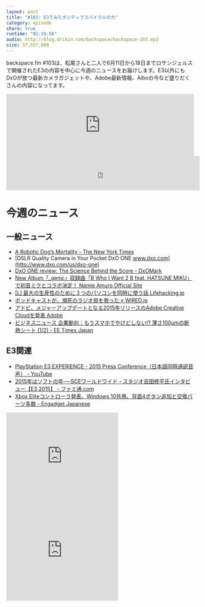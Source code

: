 ```yaml
---
layout: post
title: "#103: E3でみたポジティブスパイラルの力"
category: episode
share: true
runtime: "01:28:56"
audio: http://blog.drikin.com/backspace/backspace-103.mp3
size: 37,557,660
---
```


backspace.fm #103は、松尾さんと二人で6月11日から18日までロサンジェルスで開催されたE3の内容を中心に今週のニュースをお届けします。E3以外にもDxOが放つ最新カメラガジェットや、Adobe最新情報、Aiboの今など盛りだくさんの内容になってます。

<iframe width="100%" height="166" scrolling="no" frameborder="no" src="https://w.soundcloud.com/player/?url=https%3A//api.soundcloud.com/tracks/211425266&amp;color=ff5500&amp;auto_play=false&amp;hide_related=false&amp;show_comments=true&amp;show_user=true&amp;show_reposts=false"></iframe>

<iframe src="http://backspace.fm/subscribes.html" width="103%" height="92" scrolling="no" frameborder="0"></iframe>


# 今週のニュース

## 一般ニュース

- [A Robotic Dog’s Mortality - The New York Times](http://www.nytimes.com/2015/06/18/technology/robotica-sony-aibo-robotic-dog-mortality.html?_r=0)
- [DSLR Quality Camera in Your Pocket  DxO ONE  www.dxo.com](http://www.dxo.com/us/dxo-one)
- [DxO ONE review: The Science Behind the Score - DxOMark](http://www.dxomark.com/Reviews/DxO-ONE-review-The-Science-Behind-the-Score)
- [New Album「_genic」収録曲「B Who I Want 2 B feat. HATSUNE MIKU」で初音ミクとコラボ決定！  Namie Amuro Official Site](http://namieamuro.jp/news/2015/detail_20150609miku.html)
- [[L] 最大の生産性のために３つのパソコンを同時に使う話  Lifehacking.jp](http://lifehacking.jp/2015/06/three-devices/)
- [ポッドキャストが、瀕死のラジオ局を救った « WIRED.jp](http://wired.jp/2015/06/17/podcast-saves-npr/)
- [アドビ、メジャーアップデートとなる2015年リリースのAdobe Creative Cloudを発表  Adobe](https://www.adobe.com/jp/news-room/news/201506/20150616_creative_cloud_2015release.html)
- [ビジネスニュース 企業動向：もうスマホでやけどしない!? 薄さ100μmの断熱シート (1/2) - EE Times Japan](http://eetimes.jp/ee/articles/1506/12/news104.html)

## E3関連
- [PlayStation E3 EXPERIENCE - 2015 Press Conference（日本語同時通訳音声） - YouTube](https://www.youtube.com/watch?v=5fPVetQmdRY)
- [2015年はソフトの年──SCEワールドワイド・スタジオ吉田修平氏インタビュー【E3 2015】 - ファミ通.com](http://www.famitsu.com/news/201506/17081062.html)
- [Xbox Eliteコントローラ発表。Windows 10共用、背面4ボタン追加と交換パーツ多数 - Engadget Japanese](http://japanese.engadget.com/2015/06/15/xbox-elite-windows-10-4/)



<iframe src="http://rcm-fe.amazon-adsystem.com/e/cm?t=driftking-22&o=9&p=12&l=bn1&mode=videogames-jp&browse=637394&fc1=000000&lt1=_blank&lc1=3366FF&bg1=FFFFFF&f=ifr" marginwidth="0" marginheight="0" width="300" height="252" border="0" frameborder="0" style="border:none;" scrolling="no"></iframe>
<iframe src="http://rcm-fe.amazon-adsystem.com/e/cm?t=driftking-22&o=9&p=12&l=bn1&mode=computers-jp&browse=2127210390&fc1=000000&lt1=_blank&lc1=3366FF&bg1=FFFFFF&f=ifr" marginwidth="0" marginheight="0" width="300" height="252" border="0" frameborder="0" style="border:none;" scrolling="no"></iframe>
